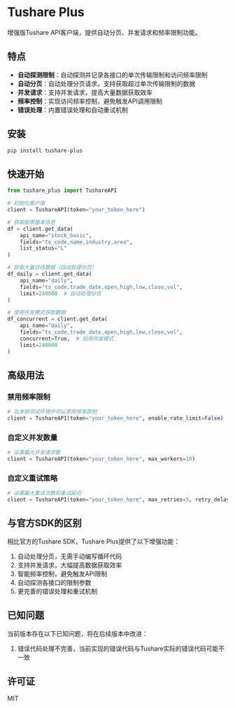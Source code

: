 # Tushare Plus

增强版Tushare API客户端，提供自动分页、并发请求和频率限制功能。

## 特点

- **自动探测限制**：自动探测并记录各接口的单次传输限制和访问频率限制
- **自动分页**：自动处理分页请求，支持获取超过单次传输限制的数据
- **并发请求**：支持并发请求，提高大量数据获取效率
- **频率控制**：实现访问频率控制，避免触发API调用限制
- **错误处理**：内置错误处理和自动重试机制

## 安装

```bash
pip install tushare-plus
```

## 快速开始

```python
from tushare_plus import TushareAPI

# 初始化客户端
client = TushareAPI(token="your_token_here")

# 获取股票基本信息
df = client.get_data(
    api_name="stock_basic",
    fields="ts_code,name,industry,area",
    list_status="L"
)

# 获取大量日线数据（自动处理分页）
df_daily = client.get_data(
    api_name="daily",
    fields="ts_code,trade_date,open,high,low,close,vol",
    limit=240000  # 自动处理分页
)

# 使用并发模式获取数据
df_concurrent = client.get_data(
    api_name="daily",
    fields="ts_code,trade_date,open,high,low,close,vol",
    concurrent=True,  # 启用并发模式
    limit=240000
)
```

## 高级用法

### 禁用频率限制

```python
# 在本地测试环境中可以禁用频率限制
client = TushareAPI(token="your_token_here", enable_rate_limit=False)
```

### 自定义并发数量

```python
# 设置最大并发请求数
client = TushareAPI(token="your_token_here", max_workers=10)
```

### 自定义重试策略

```python
# 设置最大重试次数和重试延迟
client = TushareAPI(token="your_token_here", max_retries=5, retry_delay=2)
```

## 与官方SDK的区别

相比官方的Tushare SDK，Tushare Plus提供了以下增强功能：

1. 自动处理分页，无需手动编写循环代码
2. 支持并发请求，大幅提高数据获取效率
3. 智能频率控制，避免触发API限制
4. 自动探测各接口的限制参数
5. 更完善的错误处理和重试机制

## 已知问题

当前版本存在以下已知问题，将在后续版本中改进：

1. 错误代码处理不完善，当前实现的错误代码与Tushare实际的错误代码可能不一致

## 许可证

MIT